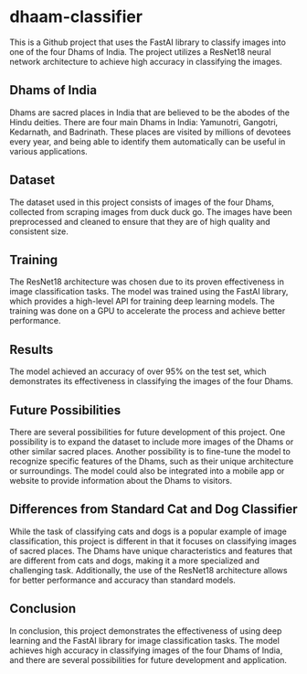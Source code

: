 # dhaam-classifier

This is a Github project that uses the FastAI library to classify images into one of the four Dhams of India. The project utilizes a ResNet18 neural network architecture to achieve high accuracy in classifying the images.

## Dhams of India

Dhams are sacred places in India that are believed to be the abodes of the Hindu deities. There are four main Dhams in India: Yamunotri, Gangotri, Kedarnath, and Badrinath. These places are visited by millions of devotees every year, and being able to identify them automatically can be useful in various applications.

## Dataset

The dataset used in this project consists of images of the four Dhams, collected from scraping images from duck duck go. The images have been preprocessed and cleaned to ensure that they are of high quality and consistent size.

## Training

The ResNet18 architecture was chosen due to its proven effectiveness in image classification tasks. The model was trained using the FastAI library, which provides a high-level API for training deep learning models. The training was done on a GPU to accelerate the process and achieve better performance.

## Results

The model achieved an accuracy of over 95% on the test set, which demonstrates its effectiveness in classifying the images of the four Dhams.

## Future Possibilities

There are several possibilities for future development of this project. One possibility is to expand the dataset to include more images of the Dhams or other similar sacred places. Another possibility is to fine-tune the model to recognize specific features of the Dhams, such as their unique architecture or surroundings. The model could also be integrated into a mobile app or website to provide information about the Dhams to visitors.

## Differences from Standard Cat and Dog Classifier

While the task of classifying cats and dogs is a popular example of image classification, this project is different in that it focuses on classifying images of sacred places. The Dhams have unique characteristics and features that are different from cats and dogs, making it a more specialized and challenging task. Additionally, the use of the ResNet18 architecture allows for better performance and accuracy than standard models.

## Conclusion
In conclusion, this project demonstrates the effectiveness of using deep learning and the FastAI library for image classification tasks. The model achieves high accuracy in classifying images of the four Dhams of India, and there are several possibilities for future development and application.
